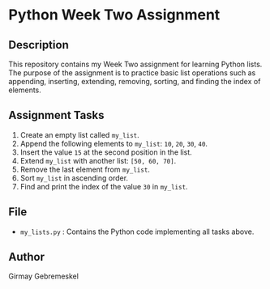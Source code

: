 # Python Week Two Assignment

## Description
This repository contains my Week Two assignment for learning Python lists. The purpose of the assignment is to practice basic list operations such as appending, inserting, extending, removing, sorting, and finding the index of elements.

## Assignment Tasks
1. Create an empty list called `my_list`.
2. Append the following elements to `my_list`: `10`, `20`, `30`, `40`.
3. Insert the value `15` at the second position in the list.
4. Extend `my_list` with another list: `[50, 60, 70]`.
5. Remove the last element from `my_list`.
6. Sort `my_list` in ascending order.
7. Find and print the index of the value `30` in `my_list`.

## File
- `my_lists.py` : Contains the Python code implementing all tasks above.

## Author
Girmay Gebremeskel
